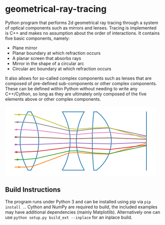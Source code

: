 # geometrical-ray-tracing
 Python program that performs 2d geometrical ray tracing through a system of optical components such as mirrors and lenses. Tracing is implemented is C++ and makes no assumption about the order of interactions. It contains five basic components, namely:
 - Plane mirror
 - Planar boundary at which refraction occurs
 - A planar screen that absorbs rays
 - Mirror in the shape of a circular arc
 - Circular arc boundary at which refraction occurs

It also allows for so-called complex components such as lenses that are composed of pre-defined sub-components or other complex components. These can be defined within Python without needing to write any C++/Cython, so long as they are ultimately only composed of the five elements above or other complex components. 

![plot](./docs/lenses.png)

## Build Instructions
The program runs under Python 3 and can be installed using pip via `pip install .`. Cython and NumPy are required to build, the included examples may have additional dependencies (mainly Matplotlib). Alternatively one can use `python setup.py build_ext --inplace` for an inplace build.

